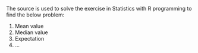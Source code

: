 The source is used to solve the exercise in Statistics with R programming to find the below problem:
1. Mean value
2. Median value
3. Expectation
4. ...
